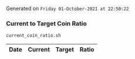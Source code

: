 Generated on `Friday 01-October-2021 at 22:50:22`

### Current to Target Coin Ratio
`current_coin_ratio.sh`

Date|Current|Target|Ratio
---|---|---|---
